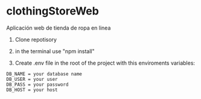 # clothingStoreWeb
Aplicación web de tienda de ropa en linea 

1. Clone repotisory

2. in the terminal use "npm install"

3. Create .env file in the root of the project with this enviroments variables:
```
DB_NAME = your database name
DB_USER = your user
DB_PASS = your password
DB_HOST = your host
```